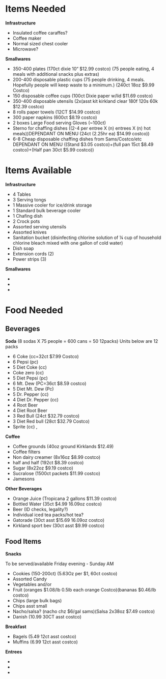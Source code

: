 Items Needed  
====

__Infrastructure__  

* Insulated coffee caraffes?  
* Coffee maker  
* Normal sized chest cooler  
* Microwave?



__Smallwares__  

* 350-400 plates (170ct dixie 10“ $12.99 costco) (75 people eating, 4 meals with additional snacks plus extras)  
* 200-400 disposable plastic cups (75 people drinking, 4 meals. Hopefully people will keep waste to a minimum.) (240ct 18oz $9.99 Costco) 
* 150 disposable coffee cups (100ct Dixie paper w/lid $11.69 costco)
* 350-400 disposable utensils (2x(asst kit kirkland clear 180f 120s 60k $12.39 costco)
* 8 rolls paper towels (12CT $14.99 costco) 
* 300 paper napkins (600ct $8.19 costco)
* 2 boxes Large Food serving Gloves (~100ct)  
* Sterno for chaffing dishes ((2-4 per entree X (n) entrees X (n) hot meals))DEPENDANT ON MENU (24ct (2.25hr ea) $14.99 costco))
* 6-8 Cheap disposable chaffing dishes from Sams/Costco/etc DEPENDANT ON MENU ((Stand $3.05 costco)+(full pan 15ct $8.49 costco)+(Half pan 30ct $5.99 costco))

Items Available  
===

__Infrastructure__  

* 4 Tables  
* 3 Serving tongs  
* 1 Massive cooler for ice/drink storage  
* 1 Standard bulk beverage cooler  
* 1 Chafing dish  
* 2 Crock pots
* Assorted serving utensils
* Assorted knives
* Sanitation bucket (disinfecting chlorine solution of ¼ cup of household chlorine 
bleach mixed with one gallon of cold water)
* Dish soap
* Extension cords (2)
* Power strips (3)

__Smallwares__  

* 
* 
* 

Food Needed  
===

Beverages
----

__Soda__ (8 sodas X 75 people = 600 cans = 50 12packs) Units below are 12 packs

* 6 Coke (cc=32ct $7.99 Costco)
* 6 Pepsi (pc)
* 5 Diet Coke (cc)
* Coke zero (cc)
* 5 Diet Pepsi (pc)
* 6 Mt. Dew (PC=36ct $8.59 costco)
* 5 Diet Mt. Dew (Pc)
* 5 Dr. Pepper (cc)
* 4 Diet Dr. Pepper (cc)
* 4 Root Beer
* 4 Diet Root Beer
* 3 Red Bull (24ct $32.79 costco)
* 3 Diet Red bull (28ct $32.79 Costco)
* Sprite (cc)
,

__Coffee__  

* Coffee grounds (40oz ground Kirklands $12.49)
* Coffee filters
* Non dairy creamer (8x16oz $8.99 costco)
* half and half (192ct $8.39 costco)
* Sugar (8x22oz $9.19 costco)
* Sucralose (1500ct packets $11.99 costco)
* Jamesons

__Other Beverages__  

* Orange Juice (Tropicana 2 gallons $11.39 costco)
* Bottled Water (35ct $4.99 16.09oz costco)
* Beer (ID checks, legality?)
* Individual iced tea packs/hot tea?
* Gatorade (30ct asst $15.69 16.09oz costco)
* Kirkland sport bev (30ct asst $9.99 costco)

Food Items  
----

__Snacks__

To be served/available Friday evening - Sunday AM

* Cookies (150-200ct) (5.63Oz per $1, 60ct costco)
* Assorted Candy
* Vegetables and/or
* Fruit (oranges $1.08/lb 0.5lb each orange Costco)(bananas $0.46/lb costco)
* Chips (large bulk bags)
* Chips asst small 
* Nacho/salsa? (nacho chz $6/gal sams)(Salsa 2x38oz $7.49 costco)
* Danish (10.99 30CT asst costco)

__Breakfast__  

* Bagels (5.49 12ct asst costco)
* Muffins (6.99 12ct asst costco)

__Entrees__


*
*
*


